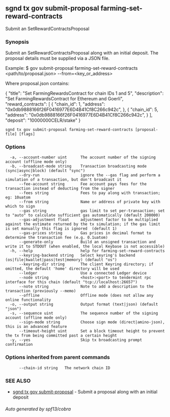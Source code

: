 ## sgnd tx gov submit-proposal farming-set-reward-contracts

Submit an SetRewardContractsProposal

### Synopsis

Submit an SetRewardContractsProposal along with an initial deposit.
The proposal details must be supplied via a JSON file.

Example:
$ <appd> gov submit-proposal farming-set-reward-contracts <path/to/proposal.json> --from=<key_or_address>

Where proposal.json contains:

{
  "title": "Set FarmingRewardsContract for chain IDs 1 and 5",
  "description": "Set FarmingRewardsContract for Ethereum and Goerli",
  "reward_contracts": [
    {
      "chain_id": 1,
      "address": "0x0db9888166f26F0416977E6D4B41Cf8C266c942c",
    },
    {
      "chain_id": 5,
      "address": "0x0db9888166f26F0416977E6D4B41Cf8C266c942c",
    }
  ],
  "deposit": "10000000CELR/stake"
}

```
sgnd tx gov submit-proposal farming-set-reward-contracts [proposal-file] [flags]
```

### Options

```
  -a, --account-number uint      The account number of the signing account (offline mode only)
  -b, --broadcast-mode string    Transaction broadcasting mode (sync|async|block) (default "sync")
      --dry-run                  ignore the --gas flag and perform a simulation of a transaction, but don't broadcast it
      --fee-account string       Fee account pays fees for the transaction instead of deducting from the signer
      --fees string              Fees to pay along with transaction; eg: 10uatom
      --from string              Name or address of private key with which to sign
      --gas string               gas limit to set per-transaction; set to "auto" to calculate sufficient gas automatically (default 200000)
      --gas-adjustment float     adjustment factor to be multiplied against the estimate returned by the tx simulation; if the gas limit is set manually this flag is ignored  (default 1)
      --gas-prices string        Gas prices in decimal format to determine the transaction fee (e.g. 0.1uatom)
      --generate-only            Build an unsigned transaction and write it to STDOUT (when enabled, the local Keybase is not accessible)
  -h, --help                     help for farming-set-reward-contracts
      --keyring-backend string   Select keyring's backend (os|file|kwallet|pass|test|memory) (default "os")
      --keyring-dir string       The client Keyring directory; if omitted, the default 'home' directory will be used
      --ledger                   Use a connected Ledger device
      --node string              <host>:<port> to tendermint rpc interface for this chain (default "tcp://localhost:26657")
      --note string              Note to add a description to the transaction (previously --memo)
      --offline                  Offline mode (does not allow any online functionality
  -o, --output string            Output format (text|json) (default "json")
  -s, --sequence uint            The sequence number of the signing account (offline mode only)
      --sign-mode string         Choose sign mode (direct|amino-json), this is an advanced feature
      --timeout-height uint      Set a block timeout height to prevent the tx from being committed past a certain height
  -y, --yes                      Skip tx broadcasting prompt confirmation
```

### Options inherited from parent commands

```
      --chain-id string   The network chain ID
```

### SEE ALSO

* [sgnd tx gov submit-proposal](sgnd_tx_gov_submit-proposal.md)	 - Submit a proposal along with an initial deposit

###### Auto generated by spf13/cobra
